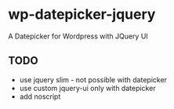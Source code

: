 # wp-datepicker-jquery
A Datepicker for Wordpress with JQuery UI

## TODO
- use jquery slim - not possible with datepicker
- use custom jquery-ui only with datepicker
- add noscript
